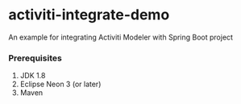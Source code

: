 # activiti-integrate-demo
An example for integrating Activiti Modeler with Spring Boot project

### Prerequisites

1. JDK 1.8
2. Eclipse Neon 3 (or later)
3. Maven
